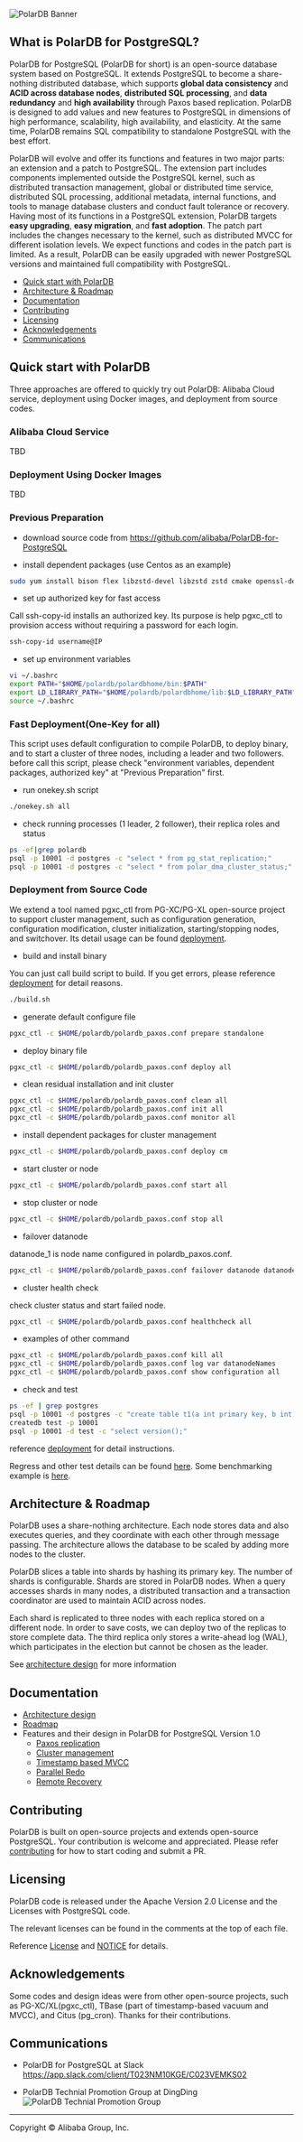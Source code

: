![PolarDB Banner](https://github.com/alibaba/PolarDB-for-PostgreSQL/blob/master/polardb.png)

## What is PolarDB for PostgreSQL?

PolarDB for PostgreSQL (PolarDB for short) is an open-source database system based on PostgreSQL. It extends PostgreSQL to become a share-nothing distributed database, which supports **global data consistency** and **ACID across database nodes**, **distributed SQL processing**, and **data redundancy** and **high availability** through Paxos based replication. PolarDB is designed to add values and new features to PostgreSQL in dimensions of high performance, scalability, high availability, and elasticity. At the same time, PolarDB remains SQL compatibility to standalone PostgreSQL with the best effort.

PolarDB will evolve and offer its functions and features in two major parts: an extension and a patch to PostgreSQL. The extension part includes components implemented outside the PostgreSQL kernel, such as distributed transaction management, global or distributed time service, distributed SQL processing, additional metadata, internal functions, and tools to manage database clusters and conduct fault tolerance or recovery. Having most of its functions in a PostgreSQL extension, PolarDB targets **easy upgrading**, **easy migration**, and **fast adoption**. The patch part includes the changes necessary to the kernel, such as distributed MVCC for different isolation levels. We expect functions and codes in the patch part is limited. As a result, PolarDB can be easily upgraded with newer PostgreSQL versions and maintained full compatibility with PostgreSQL.

- [Quick start with PolarDB](#quick-start-with-polardb)
- [Architecture & Roadmap](#architecture--roadmap)
- [Documentation](#documentation)
- [Contributing](#contributing)
- [Licensing](#licensing)
- [Acknowledgements](#acknowledgements)
- [Communications](#communications)

## Quick start with PolarDB

Three approaches are offered to quickly try out PolarDB: Alibaba Cloud service, deployment using Docker images, and deployment from source codes.

### Alibaba Cloud Service
TBD

### Deployment Using Docker Images
TBD

### Previous Preparation

* download source code from https://github.com/alibaba/PolarDB-for-PostgreSQL

* install dependent packages (use Centos as an example)

```bash
sudo yum install bison flex libzstd-devel libzstd zstd cmake openssl-devel protobuf-devel readline-devel libxml2-devel libxslt-devel zlib-devel bzip2-devel lz4-devel snappy-devel python-devel
```
* set up authorized key for fast access

Call ssh-copy-id installs an authorized key. Its purpose is help pgxc_ctl to provision access without requiring a password for each login.

```bash
ssh-copy-id username@IP
```

* set up environment variables

```bash
vi ~/.bashrc
export PATH="$HOME/polardb/polardbhome/bin:$PATH"
export LD_LIBRARY_PATH="$HOME/polardb/polardbhome/lib:$LD_LIBRARY_PATH"
source ~/.bashrc
```

### Fast Deployment(One-Key for all)
This script uses default configuration to compile PolarDB, to deploy binary, and to start a cluster of three nodes, including a leader and two followers.
before call this script, please check "environment variables, dependent packages, authorized key" at "Previous Preparation" first.

* run onekey.sh script

```bash
./onekey.sh all
```

* check running processes (1 leader, 2 follower), their replica roles and status

```bash
ps -ef|grep polardb
psql -p 10001 -d postgres -c "select * from pg_stat_replication;"
psql -p 10001 -d postgres -c "select * from polar_dma_cluster_status;"
```


### Deployment from Source Code

We extend a tool named pgxc_ctl from PG-XC/PG-XL open-source project to support cluster management, such as configuration generation, configuration modification, cluster initialization, starting/stopping nodes, and switchover. Its detail usage can be found [deployment](/doc/polardb/deployment.md).

* build and install binary

You can just call build script to build. If you get errors, please reference [deployment](/doc/polardb/deployment.md) for detail reasons.

```bash
./build.sh
```

* generate default configure file

```bash
pgxc_ctl -c $HOME/polardb/polardb_paxos.conf prepare standalone
```

* deploy binary file

```bash
pgxc_ctl -c $HOME/polardb/polardb_paxos.conf deploy all
```

* clean residual installation and init cluster

```bash
pgxc_ctl -c $HOME/polardb/polardb_paxos.conf clean all
pgxc_ctl -c $HOME/polardb/polardb_paxos.conf init all
pgxc_ctl -c $HOME/polardb/polardb_paxos.conf monitor all
```

* install dependent packages for cluster management

```bash
pgxc_ctl -c $HOME/polardb/polardb_paxos.conf deploy cm
```

* start cluster or node

```bash
pgxc_ctl -c $HOME/polardb/polardb_paxos.conf start all
```

* stop cluster or node

```bash
pgxc_ctl -c $HOME/polardb/polardb_paxos.conf stop all
```

* failover datanode

datanode_1 is node name configured in polardb_paxos.conf.

```bash
pgxc_ctl -c $HOME/polardb/polardb_paxos.conf failover datanode datanode_1
```

* cluster health check

 check cluster status and start failed node.

```bash
pgxc_ctl -c $HOME/polardb/polardb_paxos.conf healthcheck all
```

* examples of other command

```bash
pgxc_ctl -c $HOME/polardb/polardb_paxos.conf kill all
pgxc_ctl -c $HOME/polardb/polardb_paxos.conf log var datanodeNames
pgxc_ctl -c $HOME/polardb/polardb_paxos.conf show configuration all
```

* check and test

```bash
ps -ef | grep postgres
psql -p 10001 -d postgres -c "create table t1(a int primary key, b int);"
createdb test -p 10001
psql -p 10001 -d test -c "select version();"
```

reference [deployment](/doc/polardb/deployment.md) for detail instructions.

Regress and other test details can be found [here](/doc/polardb/regress.md). Some benchmarking example is [here](/doc/polardb/benchmark.md).

## Architecture & Roadmap

PolarDB uses a share-nothing architecture. Each node stores data and also executes queries, and they coordinate with each other through message passing. The architecture allows the database to be scaled by adding more nodes to the cluster.

PolarDB slices a table into shards by hashing its primary key. The number of shards is configurable. Shards are stored in PolarDB nodes. When a query accesses shards in many nodes, a distributed transaction and a transaction coordinator are used to maintain ACID across nodes.

Each shard is replicated to three nodes with each replica stored on a different node. In order to save costs, we can deploy two of the replicas to store complete data. The third replica only stores a write-ahead log (WAL), which participates in the election but cannot be chosen as the leader.

See [architecture design](/doc/polardb/arch.md) for more information

## Documentation

* [Architecture design](/doc/polardb/arch.md)
* [Roadmap](/doc/polardb/roadmap.md)
* Features and their design in PolarDB for PostgreSQL Version 1.0
  * [Paxos replication](/doc/polardb/ha_paxos.md)
  * [Cluster management](/doc/polardb/deployment.md)
  * [Timestamp based MVCC](/doc/polardb/cts.md)
  * [Parallel Redo](/doc/polardb/parallel_redo.md)
  * [Remote Recovery](/doc/polardb/no_fpw.md)


## Contributing

PolarDB is built on open-source projects and extends open-source PostgreSQL. Your contribution is welcome and appreciated. Please refer [contributing](/doc/polardb/contributing.md) for how to start coding and submit a PR.

## Licensing

PolarDB code is released under the Apache Version 2.0 License and the Licenses with PostgreSQL code.

The relevant licenses can be found in the comments at the top of each file.

Reference [License](LICENSE) and [NOTICE](NOTICE) for details.

## Acknowledgements

Some codes and design ideas were from other open-source projects, such as PG-XC/XL(pgxc_ctl), TBase (part of timestamp-based vacuum and MVCC), and Citus (pg_cron). Thanks for their contributions.


## Communications

* PolarDB for PostgreSQL at Slack
https://app.slack.com/client/T023NM10KGE/C023VEMKS02

* PolarDB Technial Promotion Group at DingDing
![PolarDB Technial Promotion Group](https://github.com/alibaba/PolarDB-for-PostgreSQL/blob/master/polardb_group.png)

___

Copyright © Alibaba Group, Inc.
